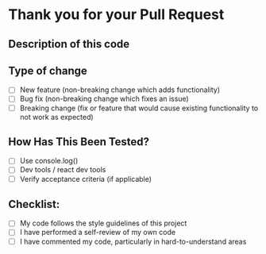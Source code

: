 # Thank you for your Pull Request

## Description of this code



## Type of change
- [ ] New feature (non-breaking change which adds functionality)
- [ ] Bug fix (non-breaking change which fixes an issue)
- [ ] Breaking change (fix or feature that would cause existing functionality to not work as expected)

## How Has This Been Tested?
- [ ] Use console.log()
- [ ] Dev tools / react dev tools
- [ ] Verify acceptance criteria (if applicable)

## Checklist:
- [ ] My code follows the style guidelines of this project
- [ ] I have performed a self-review of my own code
- [ ] I have commented my code, particularly in hard-to-understand areas

